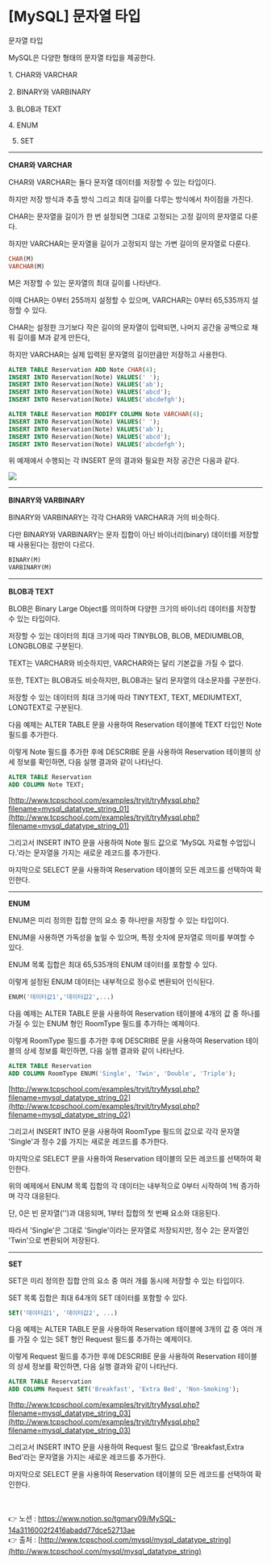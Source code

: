 # [**MySQL] 문자열 타입**

문자열 타입

MySQL은 다양한 형태의 문자열 타입을 제공한다.

1. CHAR와 VARCHAR

2. BINARY와 VARBINARY

3. BLOB과 TEXT

4. ENUM

5. SET

---

**CHAR와 VARCHAR**

CHAR와 VARCHAR는 둘다 문자열 데이터를 저장할 수 있는 타입이다.

하지만 저장 방식과 추출 방식 그리고 최대 길이를 다루는 방식에서 차이점을 가진다.

CHAR는 문자열을 길이가 한 번 설정되면 그대로 고정되는 고정 길이의 문자열로 다룬다.

하지만 VARCHAR는 문자열을 길이가 고정되지 않는 가변 길이의 문자열로 다룬다.

```sql
CHAR(M)
VARCHAR(M)
```

M은 저장할 수 있는 문자열의 최대 길이를 나타낸다.

이때 CHAR는 0부터 255까지 설정할 수 있으며, VARCHAR는 0부터 65,535까지 설정할 수 있다.

CHAR는 설정한 크기보다 작은 길이의 문자열이 입력되면, 
나머지 공간을 공백으로 채워 길이를 M과 같게 만든다,

하지만 VARCHAR는 실제 입력된 문자열의 길이만큼만 저장하고 사용한다.

```sql
ALTER TABLE Reservation ADD Note CHAR(4);
INSERT INTO Reservation(Note) VALUES(' ');
INSERT INTO Reservation(Note) VALUES('ab');
INSERT INTO Reservation(Note) VALUES('abcd');
INSERT INTO Reservation(Note) VALUES('abcdefgh');

ALTER TABLE Reservation MODIFY COLUMN Note VARCHAR(4);
INSERT INTO Reservation(Note) VALUES(' ');
INSERT INTO Reservation(Note) VALUES('ab');
INSERT INTO Reservation(Note) VALUES('abcd');
INSERT INTO Reservation(Note) VALUES('abcdefgh');
```

위 예제에서 수행되는 각 INSERT 문의 결과와 필요한 저장 공간은 다음과 같다.

<img src="https://s3.us-west-2.amazonaws.com/secure.notion-static.com/4787851c-3b18-4aeb-b388-b9f09202f2d3/Untitled.png?X-Amz-Algorithm=AWS4-HMAC-SHA256&X-Amz-Content-Sha256=UNSIGNED-PAYLOAD&X-Amz-Credential=AKIAT73L2G45EIPT3X45%2F20221124%2Fus-west-2%2Fs3%2Faws4_request&X-Amz-Date=20221124T094920Z&X-Amz-Expires=86400&X-Amz-Signature=15d9682e6b3a479b236365bd15016f5d7305ac03e99ee9a49e8c2364c14e72d3&X-Amz-SignedHeaders=host&response-content-disposition=filename%3D%22Untitled.png%22&x-id=GetObject">

---

**BINARY와 VARBINARY**

BINARY와 VARBINARY는 각각 CHAR와 VARCHAR과 거의 비슷하다.

다만 BINARY와 VARBINARY는 문자 집합이 아닌 바이너리(binary) 데이터를 저장할 때 사용된다는 점만이 다르다.

```sql
BINARY(M)
VARBINARY(M)
```

---

**BLOB과 TEXT**

BLOB은 Binary Large Object를 의미하며 다양한 크기의 바이너리 데이터를 저장할 수 있는 타입이다.

저장할 수 있는 데이터의 최대 크기에 따라 TINYBLOB, BLOB, MEDIUMBLOB, LONGBLOB로 구분된다.

TEXT는 VARCHAR와 비슷하지만, VARCHAR와는 달리 기본값을 가질 수 없다.

또한, TEXT는 BLOB과도 비슷하지만, BLOB과는 달리 문자열의 대소문자를 구분한다.

저장할 수 있는 데이터의 최대 크기에 따라 TINYTEXT, TEXT, MEDIUMTEXT, LONGTEXT로 구분된다.

다음 예제는 ALTER TABLE 문을 사용하여 Reservation 테이블에 TEXT 타입인 Note 필드를 추가한다.

이렇게 Note 필드를 추가한 후에 DESCRIBE 문을 사용하여 Reservation 테이블의 상세 정보를 
확인하면, 다음 실행 결과와 같이 나타난다.

```sql
ALTER TABLE Reservation
ADD COLUMN Note TEXT;
```

[http://www.tcpschool.com/examples/tryit/tryMysql.php?filename=mysql_datatype_string_01](http://www.tcpschool.com/examples/tryit/tryMysql.php?filename=mysql_datatype_string_01)


그리고서 INSERT INTO 문을 사용하여 Note 필드 값으로 'MySQL 자료형 수업입니다.'라는 문자열을 가지는 새로운 레코드를 추가한다.

마지막으로 SELECT 문을 사용하여 Reservation 테이블의 모든 레코드를 선택하여 확인한다.

---

**ENUM**

ENUM은 미리 정의한 집합 안의 요소 중 하나만을 저장할 수 있는 타입이다.

ENUM을 사용하면 가독성을 높일 수 있으며, 특정 숫자에 문자열로 의미를 부여할 수 있다.

ENUM 목록 집합은 최대 65,535개의 ENUM 데이터를 포함할 수 있다.

이렇게 설정된 ENUM 데이터는 내부적으로 정수로 변환되어 인식된다.

```sql
ENUM('데이터값1','데이터값2',...)
```

다음 예제는 ALTER TABLE 문을 사용하여 Reservation 테이블에 4개의 값 중 하나를 가질 수 있는 ENUM 형인 RoomType 필드를 추가하는 예제이다.

이렇게 RoomType 필드를 추가한 후에 DESCRIBE 문을 사용하여 Reservation 테이블의 상세 정보를 확인하면, 다음 실행 결과와 같이 나타난다.

```sql
ALTER TABLE Reservation
ADD COLUMN RoomType ENUM('Single', 'Twin', 'Double', 'Triple');
```

[http://www.tcpschool.com/examples/tryit/tryMysql.php?filename=mysql_datatype_string_02](http://www.tcpschool.com/examples/tryit/tryMysql.php?filename=mysql_datatype_string_02)


그리고서 INSERT INTO 문을 사용하여 RoomType 필드의 값으로 
각각 문자열 'Single'과 정수 2를 가지는 새로운 레코드를 추가한다.

마지막으로 SELECT 문을 사용하여 Reservation 테이블의 모든 레코드를 선택하여 확인한다.

위의 예제에서 ENUM 목록 집합의 각 데이터는 내부적으로 0부터 시작하여 1씩 증가하며 
각각 대응된다.

단, 0은 빈 문자열('')과 대응되며, 1부터 집합의 첫 번째 요소와 대응된다.

따라서 'Single'은 그대로 'Single'이라는 문자열로 저장되지만, 
정수 2는 문자열인 'Twin'으로 변환되어 저장된다.

---

**SET**

SET은 미리 정의한 집합 안의 요소 중 여러 개를 동시에 저장할 수 있는 타입이다.

SET 목록 집합은 최대 64개의 SET 데이터를 포함할 수 있다.

```sql
SET('데이터값1', '데이터값2', ...)
```

다음 예제는 ALTER TABLE 문을 사용하여 Reservation 테이블에 3개의 값 중 여러 개를 가질 수 있는 SET 형인 Request 필드를 추가하는 예제이다.

이렇게 Request 필드를 추가한 후에 DESCRIBE 문을 사용하여 Reservation 테이블의 상세 정보를 
확인하면, 다음 실행 결과와 같이 나타난다.

```sql
ALTER TABLE Reservation
ADD COLUMN Request SET('Breakfast', 'Extra Bed', 'Non-Smoking');
```

[http://www.tcpschool.com/examples/tryit/tryMysql.php?filename=mysql_datatype_string_03](http://www.tcpschool.com/examples/tryit/tryMysql.php?filename=mysql_datatype_string_03)


그리고서 INSERT INTO 문을 사용하여 Request 필드 값으로 'Breakfast,Extra Bed'라는 문자열을 
가지는 새로운 레코드를 추가한다.

마지막으로 SELECT 문을 사용하여 Reservation 테이블의 모든 레코드를 선택하여 확인한다.

<br><br>
👉 노션 : https://www.notion.so/tgmary09/MySQL-14a3116002f2416abadd77dce52713ae
<br>
👉 출처 : [http://www.tcpschool.com/mysql/mysql_datatype_string](http://www.tcpschool.com/mysql/mysql_datatype_string)
